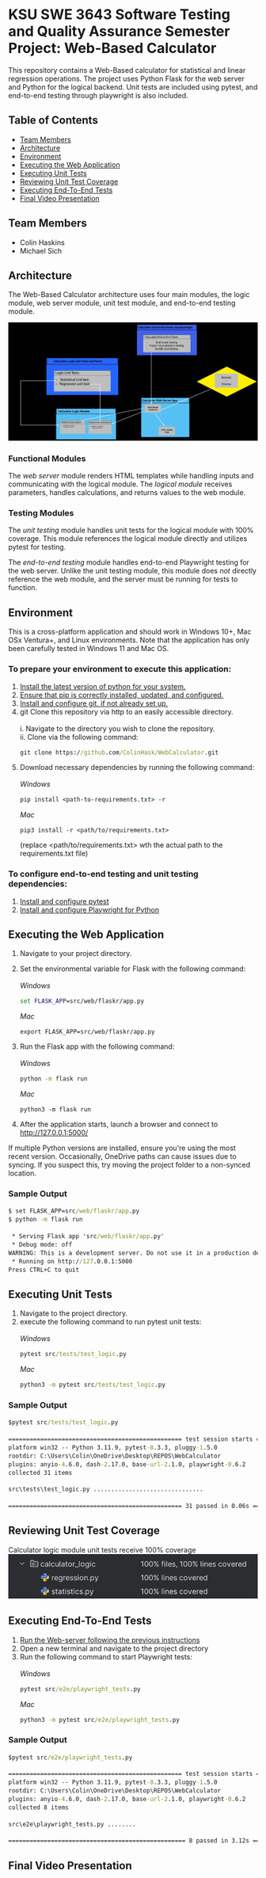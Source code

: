 # KSU SWE 3643 Software Testing and Quality Assurance Semester Project: Web-Based Calculator

This repository contains a Web-Based calculator for statistical and linear regression operations.
The project uses Python Flask for the web server and Python for the logical backend.
Unit tests are included using pytest, and end-to-end testing through playwright is also included.

## Table of Contents
- [Team Members](#team-members)
- [Architecture](#Architecture)
- [Environment](#environment)
- [Executing the Web Application](#executing-the-web-application)
- [Executing Unit Tests](#executing-unit-tests)
- [Reviewing Unit Test Coverage](#reviewing-unit-test-coverage)
- [Executing End-To-End Tests](#executing-end-to-end-tests)
- [Final Video Presentation](#final-video-presentation)

## Team Members
 - Colin Haskins
 - Michael Sich

## Architecture
The Web-Based Calculator architecture uses four main modules, the logic module, web server module, unit test module, and
end-to-end testing module. 

![Diagram1.png](README.assets/Diagram1.png)

### Functional Modules
The *web server* module renders HTML templates while handling inputs and communicating with the logical module.
The *logical module* receives parameters, handles calculations, and returns values to the web module.

### Testing Modules
The *unit testing* module handles unit tests for the logical module with 100% coverage.
This module references the logical module directly and utilizes pytest for testing. 

The *end-to-end testing* module handles end-to-end Playwright testing for the web server.
Unlike the unit testing module, this module does *not* directly reference the web module, and the server must be running
for tests to function.

## Environment

This is a cross-platform application and should work in Windows 10+, Mac OSx Ventura+, and Linux environments. Note that
the application has only been carefully tested in Windows 11 and Mac OS.

### To prepare your environment to execute this application:
 1. [Install the latest version of python for your system.](https://www.python.org/downloads/)
 2. [Ensure that pip is correctly installed, updated, and configured.](https://www.datacamp.com/tutorial/pip-upgrade-python)
 3. [Install and configure git, if not already set up.](https://git-scm.com/book/en/v2/Getting-Started-Installing-Git)
4. git Clone this repository via http to an easily accessible directory. <br>
   <br>i. Navigate to the directory you wish to clone the repository. 
   <br>ii. Clone via the following command:
    ```cmd
    git clone https://github.com/ColinHask/WebCalculator.git
    ```
 5. Download necessary dependencies by running the following command:
    <br><br>*Windows*
    ```cmd
    pip install <path-to-requirements.txt> -r 
    ```
    *Mac*
    ```terminal
    pip3 install -r <path/to/requirements.txt>
    ```
    (replace <path/to/requirements.txt> wth the actual path to the requirements.txt file)
### To configure end-to-end testing and unit testing dependencies:
  1. [Install and configure pytest](https://docs.pytest.org/en/stable/getting-started.html)
  2. [Install and configure Playwright for Python](https://playwright.dev/python/docs/intro)

## Executing the Web Application

 1. Navigate to your project directory.
 2. Set the environmental variable for Flask with the following command:
    <br><br>*Windows*
    ```cmd
    set FLASK_APP=src/web/flaskr/app.py
    ```
    *Mac*
    ```terminal
    export FLASK_APP=src/web/flaskr/app.py
    ```
    
 3. Run the Flask app with the following command:
    <br><br>*Windows*
    ```cmd
    python -m flask run
    ```
    *Mac*
    ```terminal
    python3 -m flask run
    ```
 4.  After the application starts, launch a browser and connect to http://127.0.0.1:5000/  

If multiple Python versions are installed, ensure you're using the most recent version.
Occasionally, OneDrive paths can cause issues due to syncing. If you suspect this, try moving the project folder to a
non-synced location.

### Sample Output
```cmd
$ set FLASK_APP=src/web/flaskr/app.py
$ python -m flask run

 * Serving Flask app 'src/web/flaskr/app.py'
 * Debug mode: off
WARNING: This is a development server. Do not use it in a production deployment. Use a production WSGI server instead.
 * Running on http://127.0.0.1:5000
Press CTRL+C to quit
```

## Executing Unit Tests

 1. Navigate to the project directory.
 2. execute the following command to run pytest unit tests:
    <br><br>*Windows*
    ```cmd
    pytest src/tests/test_logic.py
    ```
    *Mac*
    ```cmd
    python3 -m pytest src/tests/test_logic.py
    ```

### Sample Output
```cmd
$pytest src/tests/test_logic.py

================================================= test session starts =================================================
platform win32 -- Python 3.11.9, pytest-8.3.3, pluggy-1.5.0
rootdir: C:\Users\Colin\OneDrive\Desktop\REPOS\WebCalculator
plugins: anyio-4.6.0, dash-2.17.0, base-url-2.1.0, playwright-0.6.2
collected 31 items

src\tests\test_logic.py ...............................                                                          [100%]

================================================= 31 passed in 0.06s ==================================================
```

## Reviewing Unit Test Coverage

Calculator logic module unit tests receive 100% coverage<br>
![coverage1.png](README.assets/coverage1.png)

## Executing End-To-End Tests

 1. [Run the Web-server following the previous instructions](#executing-the-web-application)
 2. Open a new terminal and navigate to the project directory
 3. Run the following command to start Playwright tests:
    <br><br>*Windows*
    ```cmd
    pytest src/e2e/playwright_tests.py
    ```
    *Mac*
    ```cmd
    python3 -m pytest src/e2e/playwright_tests.py
    ```
### Sample Output

```cmd
$pytest src/e2e/playwright_tests.py

================================================= test session starts =================================================
platform win32 -- Python 3.11.9, pytest-8.3.3, pluggy-1.5.0
rootdir: C:\Users\Colin\OneDrive\Desktop\REPOS\WebCalculator
plugins: anyio-4.6.0, dash-2.17.0, base-url-2.1.0, playwright-0.6.2
collected 8 items

src\e2e\playwright_tests.py ........                                                                             [100%]

================================================== 8 passed in 3.12s ==================================================
```

## Final Video Presentation